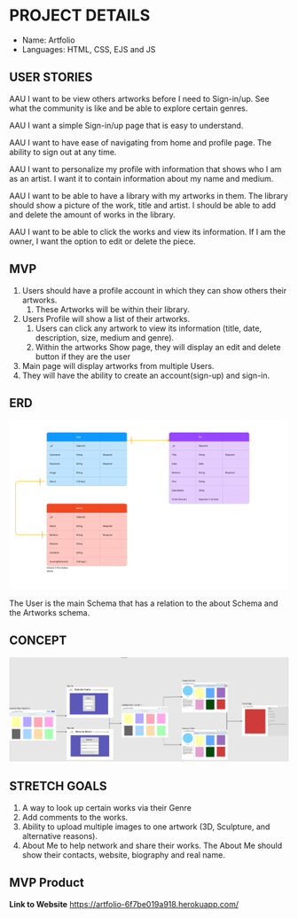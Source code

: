 # PROJECT DETAILS

- Name: Artfolio
- Languages: HTML, CSS, EJS and JS

## USER STORIES

AAU I want to be view others artworks before I need to Sign-in/up. See what the community is like and be able to explore certain genres.

AAU I want a simple Sign-in/up page that is easy to understand.

AAU I want to have ease of navigating from home and profile page. The ability to sign out at any time.

AAU I want to personalize my profile with information that shows who I am as an artist. I want it to contain information about my name and medium.

AAU I want to be able to have a library with my artworks in them. The library should show a picture of the work, title and artist. I should be able to add and delete the amount of works in the library.

AAU I want to be able to click the works and view its information. If I am the owner, I want the option to edit or delete the piece.

## MVP

1. Users should have a profile account in which they can show others their artworks.
   1. These Artworks will be within their library.
1. Users Profile will show a list of their artworks.
   1. Users can click any artwork to view its information (title, date, description, size, medium and genre).
   1. Within the artworks Show page, they will display an edit and delete button if they are the user
1. Main page will display artworks from multiple Users.
1. They will have the ability to create an account(sign-up) and sign-in.

## ERD

![ERD](/Image/ERD.png)

The User is the main Schema that has a relation to the about Schema and the Artworks schema.

## CONCEPT

![CONCEPT OF WEBSITE LAYOUT](/Image/Art-Portfolio.png)

## STRETCH GOALS

1. A way to look up certain works via their Genre
1. Add comments to the works.
1. Ability to upload multiple images to one artwork (3D, Sculpture, and alternative reasons).
1. About Me to help network and share their works. The About Me should show their contacts, website, biography and real name.

## MVP Product

**Link to Website** https://artfolio-6f7be019a918.herokuapp.com/
